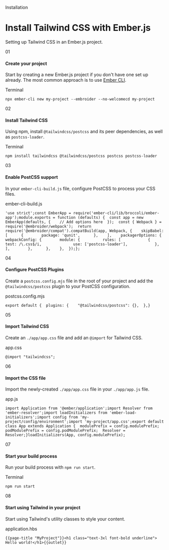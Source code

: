 <!--$-->

<!--/$-->

Installation

# Install Tailwind CSS with Ember.js

Setting up Tailwind CSS in an Ember.js project.

01

#### Create your project

Start by creating a new Ember.js project if you don't have one set up already. The most common approach is to use<!-- --> [Ember CLI](https://guides.emberjs.com/release/getting-started/quick-start/#toc_create-a-new-application).

Terminal

```
npx ember-cli new my-project --embroider --no-welcomecd my-project
```

02

#### Install Tailwind CSS

Using npm, install `@tailwindcss/postcss` and its peer dependencies, as well as<!-- --> `postcss-loader`.

Terminal

```
npm install tailwindcss @tailwindcss/postcss postcss postcss-loader
```

03

#### Enable PostCSS support

In your `ember-cli-build.js` file, configure PostCSS to process your CSS files.

ember-cli-build.js

```
'use strict';const EmberApp = require('ember-cli/lib/broccoli/ember-app');module.exports = function (defaults) {  const app = new EmberApp(defaults, {    // Add options here  });  const { Webpack } = require('@embroider/webpack');  return require('@embroider/compat').compatBuild(app, Webpack, {    skipBabel: [      {        package: 'qunit',      },    ],    packagerOptions: {      webpackConfig: {        module: {          rules: [            {              test: /\.css$/i,              use: ['postcss-loader'],            },          ],        },      },    },  });};
```

04

#### Configure PostCSS Plugins

Create a `postcss.config.mjs` file in the root of your project and add the<!-- --> `@tailwindcss/postcss` plugin to your PostCSS configuration.

postcss.config.mjs

```
export default {  plugins: {    "@tailwindcss/postcss": {},  },}
```

05

#### Import Tailwind CSS

Create an `./app/app.css` file and add an `@import` for Tailwind CSS.

app.css

```
@import "tailwindcss";
```

06

#### Import the CSS file

Import the newly-created `./app/app.css` file in your `./app/app.js` file.

app.js

```
import Application from '@ember/application';import Resolver from 'ember-resolver';import loadInitializers from 'ember-load-initializers';import config from 'my-project/config/environment';import 'my-project/app.css';export default class App extends Application {  modulePrefix = config.modulePrefix;  podModulePrefix = config.podModulePrefix;  Resolver = Resolver;}loadInitializers(App, config.modulePrefix);
```

07

#### Start your build process

Run your build process with `npm run start`.

Terminal

```
npm run start
```

08

#### Start using Tailwind in your project

Start using Tailwind's utility classes to style your content.

application.hbs

```
{{page-title "MyProject"}}<h1 class="text-3xl font-bold underline">  Hello world!</h1>{{outlet}}
```

<!--$-->

<!--/$-->
